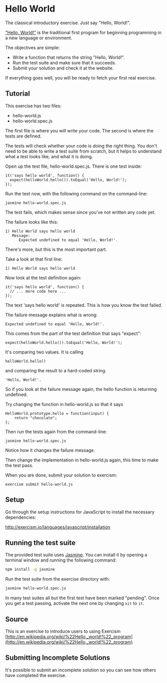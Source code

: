# Hello World

The classical introductory exercise. Just say "Hello, World!".

["Hello, World!"](http://en.wikipedia.org/wiki/%22Hello,_world!%22_program) is
the traditional first program for beginning programming in a new language
or environment.

The objectives are simple:

- Write a function that returns the string "Hello, World!".
- Run the test suite and make sure that it succeeds.
- Submit your solution and check it at the website.

If everything goes well, you will be ready to fetch your first real exercise.

## Tutorial

This exercise has two files:

- hello-world.js
- hello-world.spec.js

The first file is where you will write your code.
The second is where the tests are defined.

The tests will check whether your code is doing the right thing.
You don't need to be able to write a test suite from scratch,
but it helps to understand what a test looks like, and what
it is doing.

Open up the test file, hello-world.spec.js.
There is one test inside:

    it('says hello world', function() {
      expect(helloWorld.hello()).toEqual('Hello, World!');
    });

Run the test now, with the following command on the command-line:

    jasmine hello-world.spec.js

The test fails, which makes sense since you've not written any code yet.

The failure looks like this:

    1) Hello World says hello world 
       Message:
          Expected undefined to equal 'Hello, World!'.

There's more, but this is the most important part.

Take a look at that first line:

    1) Hello World says hello world 

Now look at the test definition again:

    it('says hello world', function() {
      // ... more code here ...
    });

The text 'says hello world' is repeated.
This is how you know the test failed.

The failure message explains what is wrong:

    Expected undefined to equal 'Hello, World!'.

This comes from the part of the test definition that says "expect":

    expect(helloWorld.hello()).toEqual('Hello, World!');

It's comparing two values. It is calling

    helloWorld.hello()

and comparing the result to a hard-coded string.

    'Hello, World!'.

So if you look at the failure message again, the hello function
is returning undefined.

Try changing the function in hello-world.js so that it says

    HelloWorld.prototype.hello = function(input) {
        return "chocolate";
    };

Then run the tests again from the command-line:

    jasmine hello-world.spec.js

Notice how it changes the failure message.

Then change the implementation in hello-world.js again, this time to make the test pass.

When you are done, submit your solution to exercism:

    exercism submit hello-world.js


## Setup

Go through the setup instructions for JavaScript to install the
 necessary dependencies:

http://exercism.io/languages/javascript/installation

## Running the test suite

The provided test suite uses [Jasmine](https://jasmine.github.io/).
You can install it by opening a terminal window and running the
following command:

```sh
npm install -g jasmine
```

Run the test suite from the exercise directory with:

```sh
jasmine hello-world.spec.js
```

In many test suites all but the first test have been marked "pending".
Once you get a test passing, activate the next one by changing `xit` to `it`.

## Source

This is an exercise to introduce users to using Exercism [http://en.wikipedia.org/wiki/%22Hello,_world!%22_program](http://en.wikipedia.org/wiki/%22Hello,_world!%22_program)

## Submitting Incomplete Solutions
It's possible to submit an incomplete solution so you can see how others have completed the exercise.
